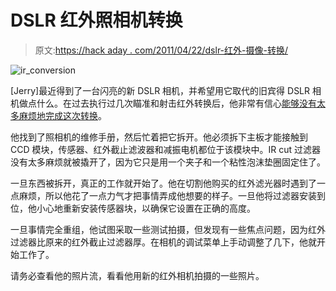 # DSLR 红外照相机转换

> 原文:[https://hack aday . com/2011/04/22/dslr-红外-摄像-转换/](https://hackaday.com/2011/04/22/dslr-infrared-camera-conversion/)

![ir_conversion](../Images/5f6aadf1e185a59a07289747dbb468e6.png "ir_conversion")

[Jerry]最近得到了一台闪亮的新 DSLR 相机，并希望用它取代的旧宾得 DSLR 相机做点什么。在过去执行过几次瞄准和射击红外转换后，他非常有信心[能够没有太多麻烦地完成这次转换](http://bbs.homeshopmachinist.net/showthread.php?t=47691)。

他找到了照相机的维修手册，然后忙着把它拆开。他必须拆下主板才能接触到 CCD 模块，传感器、红外截止滤波器和减振电机都位于该模块中。IR cut 过滤器没有太多麻烦就被撬开了，因为它只是用一个夹子和一个粘性泡沫垫圈固定住了。

一旦东西被拆开，真正的工作就开始了。他在切割他购买的红外滤光器时遇到了一点麻烦，所以他花了一点力气才把事情弄成他想要的样子。一旦他将过滤器安装到位，他小心地重新安装传感器块，以确保它设置在正确的高度。

一旦事情完全重组，他试图采取一些测试拍摄，但发现有一些焦点问题，因为红外过滤器比原来的红外截止过滤器厚。在相机的调试菜单上手动调整了几下，他就开始工作了。

请务必查看他的照片流，看看他用新的红外相机拍摄的一些照片。